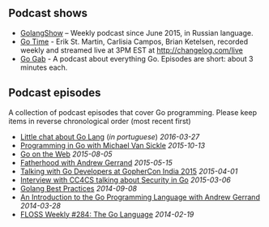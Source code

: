## Podcast shows
* [GolangShow](http://golangshow.com/) – Weekly podcast since June 2015, in Russian language.
* [Go Time](http://gotime.fm) - Erik St. Martin, Carlisia Campos, Brian Ketelsen, recorded weekly and streamed live at 3PM EST at http://changelog.com/live
* [Go Gab](https://www.briefs.fm/go-gab) - A podcast about everything Go. Episodes are short: about 3 minutes each.

## Podcast episodes
A collection of podcast episodes that cover Go programming. Please keep items in reverse chronological order (most recent first)
* [Little chat about Go Lang](https://soundcloud.com/rdshipit/capycast-2-golang) (_in portuguese_) _2016-03-27_
* [Programming in Go with Michael Van Sickle](https://www.dotnetrocks.com/?show=1203) _2015-10-13_
* [Go on the Web](http://thewebplatform.libsyn.com/55-go-on-the-web) _2015-08-05_
* [Fatherhood with Andrew Gerrand](http://beatsryetypes.com/episodes/2015/05/18/episode-16-fatherhood-with-andrew-gerrand.html) _2015-05-15_
* [Talking with Go Developers at GopherCon India 2015](https://soundcloud.com/thenewstackanalysts/show-33-gophercon-india-2015) _2015-04-01_
* [Interview with CC4CS talking about Security in Go](https://go.unicorn.tv/podcasts/interview-with-cc4cs-talking-about-security-in-go) _2015-03-06_
* [Golang Best Practices](https://go.unicorn.tv/podcasts/golang-best-practices) _2014-09-08_
* [An Introduction to the Go Programming Language with Andrew Gerrand](http://hanselminutes.com/416/an-introduction-to-the-go-programming-language-with-andrew-gerrand) _2014-03-28_
* [FLOSS Weekly #284: The Go Language](https://twit.tv/shows/floss-weekly/episodes/284) _2014-02-19_